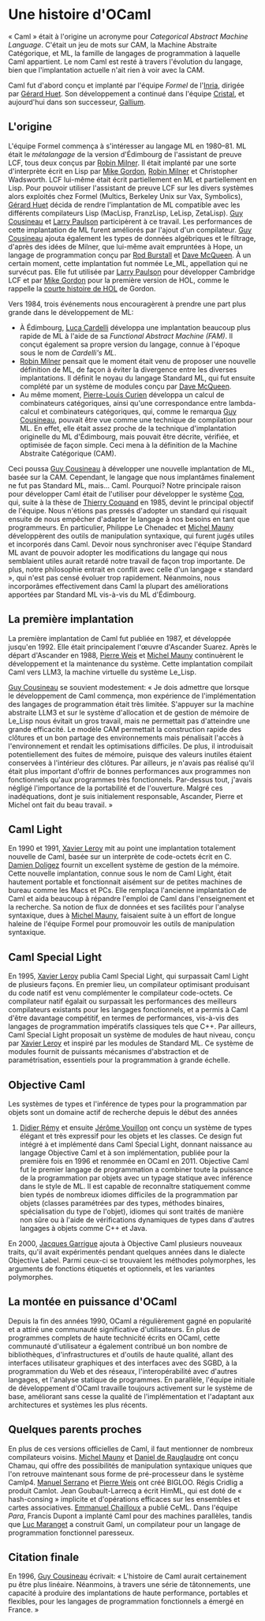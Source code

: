 <!-- ((! set title Une histoire d'OCaml !)) ((! set learn !)) -->

# Une histoire d'OCaml
« Caml » était à l'origine un acronyme pour *Categorical Abstract
Machine Language*. C'était un jeu de mots sur CAM, la Machine Abstraite
Catégorique, et ML, la famille de langages de programmation à laquelle
Caml appartient. Le nom Caml est resté à travers l'évolution du langage,
bien que l'implantation actuelle n'ait rien à voir avec la CAM.

Caml fut d'abord conçu et implanté par l'équipe *Formel* de
l'[Inria](http://www.inria.fr/index.fr.html), dirigée par [Gérard
Huet](http://cristal.inria.fr/~huet/). Son développement a continué dans
l'équipe [Cristal](http://cristal.inria.fr/), et aujourd'hui dans son
successeur, [Gallium](http://gallium.inria.fr/).

## L'origine
L'équipe Formel commença à s'intéresser au langage ML en 1980–81. ML
était le *métalangage* de la version d'Édimbourg de l'assistant de
preuve LCF, tous deux conçus par [Robin
Milner](http://www.cl.cam.ac.uk/~rm135/). Il était implanté par une
sorte d'interprète écrit en Lisp par [Mike
Gordon](http://www.cl.cam.ac.uk/users/mjcg/), [Robin
Milner](http://www.cl.cam.ac.uk/~rm135/) et Christopher Wadsworth. LCF
lui-même était écrit partiellement en ML et partiellement en Lisp. Pour
pouvoir utiliser l'assistant de preuve LCF sur les divers systèmes alors
exploités chez Formel (Multics, Berkeley Unix sur Vax, Symbolics),
[Gérard Huet](http://cristal.inria.fr/~huet/) décida de rendre
l'implantation de ML compatible avec les différents compilateurs Lisp
(MacLisp, FranzLisp, LeLisp, ZetaLisp). [Guy
Cousineau](http://www.pps.jussieu.fr/~cousinea/) et [Larry
Paulson](http://www.cl.cam.ac.uk/users/lcp/) participèrent à ce travail.
Les performances de cette implantation de ML furent améliorés par
l'ajout d'un compilateur. [Guy
Cousineau](http://www.pps.jussieu.fr/~cousinea/) ajouta également les
types de données algébriques et le filtrage, d'après des idées de
Milner, que lui-même avait empruntées à Hope, un langage de
programmation conçu par [Rod Burstall](http://www.dcs.ed.ac.uk/home/rb/)
et [Dave McQueen](http://people.cs.uchicago.edu/~dbm/). À un certain
moment, cette implantation fut nommée Le_ML, appellation qui ne
survécut pas. Elle fut utilisée par [Larry
Paulson](http://www.cl.cam.ac.uk/users/lcp/) pour développer Cambridge
LCF et par [Mike Gordon](http://www.cl.cam.ac.uk/users/mjcg/) pour la
première version de HOL, comme le rappelle la [courte histoire de
HOL](http://www.cl.cam.ac.uk/users/mjcg/papers/HolHistory.html) de
Gordon.

Vers 1984, trois événements nous encouragèrent à prendre une part plus
grande dans le développement de ML:

* À Édimbourg, [Luca Cardelli](http://lucacardelli.name/) développa
 une implantation beaucoup plus rapide de ML à l'aide de sa
 *Functional Abstract Machine (FAM)*. Il conçut également sa propre
 version du langage, connue à l'époque sous le nom de *Cardelli's
 ML*.
* [Robin Milner](http://www.cl.cam.ac.uk/~rm135/) pensait que le
 moment était venu de proposer une nouvelle définition de ML, de
 façon à éviter la divergence entre les diverses implantations. Il
 définit le noyau du langage Standard ML, qui fut ensuite complété
 par un système de modules conçu par [Dave
 McQueen](http://people.cs.uchicago.edu/~dbm/).
* Au même moment, [Pierre-Louis
 Curien](http://www.pps.jussieu.fr/~curien/) développa un calcul de
 combinateurs catégoriques, ainsi qu'une correspondance entre
 lambda-calcul et combinateurs catégoriques, qui, comme le remarqua
 [Guy Cousineau](http://www.pps.jussieu.fr/~cousinea/), pouvait être
 vue comme une technique de compilation pour ML. En effet, elle était
 assez proche de la technique d'implantation originelle du ML
 d'Édimbourg, mais pouvait être décrite, vérifiée, et optimisée de
 façon simple. Ceci mena à la définition de la Machine Abstraite
 Catégorique (CAM).

Ceci poussa [Guy Cousineau](http://www.pps.jussieu.fr/~cousinea/) à
développer une nouvelle implantation de ML, basée sur la CAM. Cependant,
le langage que nous implantâmes finalement ne fut pas Standard ML,
mais... Caml. Pourquoi? Notre principale raison pour développer Caml
était de l'utiliser pour développer le système
[Coq](https://coq.inria.fr), qui, suite à la thèse
de [Thierry Coquand](http://www.cs.chalmers.se/~coquand/) en 1985,
devint le principal objectif de l'équipe. Nous n'étions pas pressés
d'adopter un standard qui risquait ensuite de nous empêcher d'adapter le
langage à nos besoins en tant que programmeurs. En particulier, Philippe
Le Chenadec et [Michel Mauny](http://michel.mauny.net/index.fr.php)
développèrent des outils de manipulation syntaxique, qui furent jugés
utiles et incorporés dans Caml. Devoir nous synchroniser avec l'équipe
Standard ML avant de pouvoir adopter les modifications du langage qui
nous semblaient utiles aurait retardé notre travail de façon trop
importante. De plus, notre philosophie entrait en conflit avec celle
d'un langage « standard », qui n'est pas censé évoluer trop rapidement.
Néanmoins, nous incorporâmes effectivement dans Caml la plupart des
améliorations apportées par Standard ML vis-à-vis du ML d'Édimbourg.

## La première implantation
La première implantation de Caml fut publiée en 1987, et développée
jusqu'en 1992. Elle était principalement l'œuvre d'Ascander Suarez.
Après le départ d'Ascander en 1988, [Pierre
Weis](http://cristal.inria.fr/~weis/) et [Michel
Mauny](http://michel.mauny.net/index.fr.php) continuèrent le
développement et la maintenance du système. Cette implantation compilait
Caml vers LLM3, la machine virtuelle du système Le_Lisp.

[Guy Cousineau](http://www.pps.jussieu.fr/~cousinea/) se souvient
modestement: « Je dois admettre que lorsque le développement de Caml
commença, mon expérience de l'implémentation des langages de
programmation était très limitée. S'appuyer sur la machine abstraite
LLM3 et sur le système d'allocation et de gestion de mémoire de Le_Lisp
nous évitait un gros travail, mais ne permettait pas d'atteindre une
grande efficacité. Le modèle CAM permettait la construction rapide des
clôtures et un bon partage des environnements mais pénalisait l'accès à
l'environnement et rendait les optimisations difficiles. De plus, il
introduisait potentiellement des fuites de mémoire, puisque des valeurs
inutiles étaient conservées à l'intérieur des clôtures. Par ailleurs, je
n'avais pas réalisé qu'il était plus important d'offrir de bonnes
performances aux programmes non fonctionnels qu'aux programmes très
fonctionnels. Par-dessus tout, j'avais négligé l'importance de la
portabilité et de l'ouverture. Malgré ces inadéquations, dont je suis
initialement responsable, Ascander, Pierre et Michel ont fait du beau
travail. »

## Caml Light
En 1990 et 1991, [Xavier Leroy](http://cristal.inria.fr/~xleroy/) mit au
point une implantation totalement nouvelle de Caml, basée sur un
interprète de code-octets écrit en C. [Damien
Doligez](http://cristal.inria.fr/~doligez/) fournit un excellent système
de gestion de la mémoire. Cette nouvelle implantation, connue sous le
nom de Caml Light, était hautement portable et fonctionnait aisément sur
de petites machines de bureau comme les Macs et PCs. Elle remplaça
l'ancienne implantation de Caml et aida beaucoup à répandre l'emploi de
Caml dans l'enseignement et la recherche. Sa notion de flux de données
et ses facilités pour l'analyse syntaxique, dues à [Michel
Mauny](http://michel.mauny.net/index.fr.php), faisaient suite à un
effort de longue haleine de l'équipe Formel pour promouvoir les outils
de manipulation syntaxique.

## Caml Special Light
En 1995, [Xavier Leroy](http://cristal.inria.fr/~xleroy/) publia Caml
Special Light, qui surpassait Caml Light de plusieurs façons. En premier
lieu, un compilateur optimisant produisant du code natif est venu
complémenter le compilateur code-octets. Ce compilateur natif égalait ou
surpassait les performances des meilleurs compilateurs existants pour
les langages fonctionnels, et a permis à Caml d'être davantage
compétitif, en termes de performances, vis-à-vis des langages de
programmation impératifs classiques tels que C++. Par ailleurs, Caml
Special Light proposait un système de modules de haut niveau, conçu par
[Xavier Leroy](http://cristal.inria.fr/~xleroy/) et inspiré par les
modules de Standard ML. Ce système de modules fournit de puissants
mécanismes d'abstraction et de paramétrisation, essentiels pour la
programmation à grande échelle.

## Objective Caml
Les systèmes de types et l'inférence de types pour la programmation par
objets sont un domaine actif de recherche depuis le début des années


1. [Didier Rémy](http://cristal.inria.fr/~remy/) et ensuite [Jérôme
Vouillon](http://www.pps.jussieu.fr/~vouillon/) ont conçu un système de
types élégant et très expressif pour les objets et les classes. Ce
design fut intégré à et implémenté dans Caml Special Light, donnant
naissance au langage Objective Caml et à son implémentation, publiée
pour la première fois en 1996 et renommée en OCaml en 2011. Objective
Caml fut le premier langage de programmation a combiner toute la
puissance de la programmation par objets avec un typage statique avec
inférence dans le style de ML. Il est capable de reconnaître
statiquement comme bien typés de nombreux idiomes difficiles de la
programmation par objets (classes paramétrées par des types, méthodes
binaires, spécialisation du type de l'objet), idiomes qui sont traités
de manière non sûre ou à l'aide de vérifications dynamiques de types
dans d'autres langages à objets comme C++ et Java.

En 2000, [Jacques
Garrigue](http://www.math.nagoya-u.ac.jp/~garrigue/home-f.html) ajouta à
Objective Caml plusieurs nouveaux traits, qu'il avait expérimentés
pendant quelques années dans le dialecte Objective Label. Parmi ceux-ci
se trouvaient les méthodes polymorphes, les arguments de fonctions
étiquetés et optionnels, et les variantes polymorphes.

## La montée en puissance d'OCaml
Depuis la fin des années 1990, OCaml a régulièrement gagné en popularité
et a attiré une communauté significative d'utilisateurs. En plus de
programmes complets de haute technicité écrits en OCaml, cette
communauté d'utilisateur a également contribué un bon nombre de
bibliothèques, d'infrastructures et d'outils de haute qualité, allant
des interfaces utilisateur graphiques et des interfaces avec des SGBD, à
la programmation du Web et des réseaux, l'interopérabilité avec d'autres
langages, et l'analyse statique de programmes. En parallèle, l'équipe
initiale de développement d'OCaml travaille toujours activement sur le
système de base, améliorant sans cesse la qualité de l'implémentation et
l'adaptant aux architectures et systèmes les plus récents.

## Quelques parents proches
En plus de ces versions officielles de Caml, il faut mentionner de
nombreux compilateurs voisins. [Michel
Mauny](http://michel.mauny.net/index.fr.php) et [Daniel de
Rauglaudre](http://cristal.inria.fr/~ddr/) ont conçu Chamau, qui offre
des possibilités de manipulation syntaxique uniques que l'on retrouve
maintenant sous forme de pré-processeur dans le système Camlp4. [Manuel
Serrano](http://www-sop.inria.fr/members/Manuel.Serrano/) et [Pierre
Weis](http://cristal.inria.fr/~weis/) ont créé BIGLOO. Régis Cridlig a
produit Camlot. Jean Goubault-Larrecq a écrit HimML, qui est doté de «
hash-consing » implicite et d'opérations efficaces sur les ensembles et
cartes associatives. [Emmanuel
Chailloux](http://www.pps.jussieu.fr/~emmanuel/) a publié CeML. Dans
l'équipe *Para*, Francis Dupont a implanté Caml pour des machines
parallèles, tandis que [Luc
Maranget](http://cristal.inria.fr/~maranget/) a construit Gaml, un
compilateur pour un langage de programmation fonctionnel paresseux.

## Citation finale
En 1996, [Guy Cousineau](http://www.pps.jussieu.fr/~cousinea/) écrivait:
« L'histoire de Caml aurait certainement pu être plus linéaire.
Néanmoins, à travers une série de tâtonnements, une capacité à produire
des implantations de haute performance, portables et flexibles, pour les
langages de programmation fonctionnels a émergé en France. »


